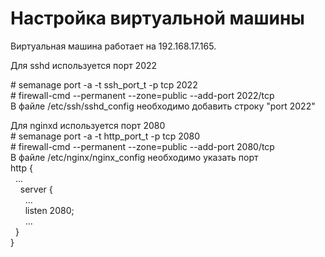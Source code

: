 # Настройка виртуальной машины

Виртуальная машина работает на 192.168.17.165.

Для sshd используется порт 2022

\# semanage port -a -t ssh_port_t -p tcp 2022  
\# firewall-cmd  --permanent --zone=public --add-port 2022/tcp  
В файле /etc/ssh/sshd_config необходимо добавить строку "port 2022"

Для nginxd используется порт 2080  
\# semanage port -a -t http_port_t -p tcp 2080  
\# firewall-cmd  --permanent --zone=public --add-port 2080/tcp  
В файле /etc/nginx/nginx_config необходимо указать порт  
http {  
&nbsp;&nbsp;...  
&nbsp;&nbsp;&nbsp;&nbsp;server {  
&nbsp;&nbsp;&nbsp;&nbsp;&nbsp;&nbsp;...  
&nbsp;&nbsp;&nbsp;&nbsp;&nbsp;&nbsp;listen 2080;  
&nbsp;&nbsp;&nbsp;&nbsp;&nbsp;&nbsp;...  
&nbsp;&nbsp;}  
}  